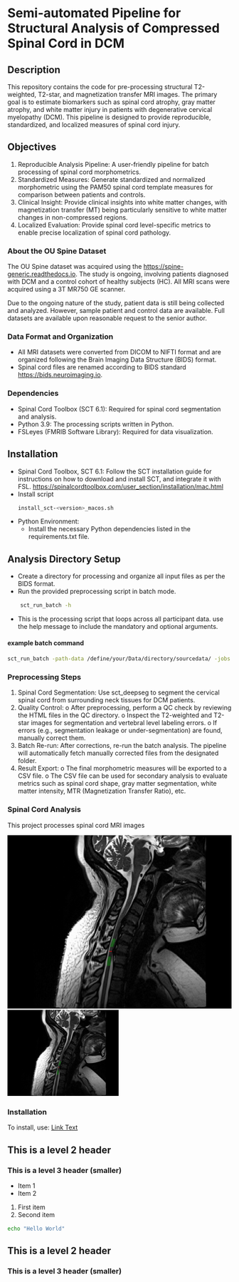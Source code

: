 # Semi-automated Pipeline for Structural Analysis of Compressed Spinal Cord in DCM

## Description

This repository contains the code for pre-processing structural T2-weighted, T2-star, and magnetization transfer MRI images. The primary goal is to estimate biomarkers such as spinal cord atrophy, gray matter atrophy, and white matter injury in patients with degenerative cervical myelopathy (DCM). This pipeline is designed to provide reproducible, standardized, and localized measures of spinal cord injury.
## Objectives

1. Reproducible Analysis Pipeline: A user-friendly pipeline for batch processing of spinal cord morphometrics.
2. Standardized Measures: Generate standardized and normalized morphometric using the PAM50 spinal cord template measures for comparison between patients and controls.
3. Clinical Insight: Provide clinical insights into white matter changes, with magnetization transfer (MT) being particularly sensitive to white matter changes in non-compressed regions.
4. Localized Evaluation: Provide spinal cord level-specific metrics to enable precise localization of spinal cord pathology.

### About the OU Spine Dataset

The OU Spine dataset was acquired using the https://spine-generic.readthedocs.io. The study is ongoing, involving patients diagnosed with DCM and a control cohort of healthy subjects (HC). All MRI scans were acquired using a 3T MR750 GE scanner.

Due to the ongoing nature of the study, patient data is still being collected and analyzed. However, sample patient and control data are available. Full datasets are available upon reasonable request to the senior author.

### Data Format and Organization
- All MRI datasets were converted from DICOM to NIFTI format and are organized following the Brain Imaging Data Structure (BIDS) format.
- Spinal cord files are renamed according to BIDS standard https://bids.neuroimaging.io.

### Dependencies
- Spinal Cord Toolbox (SCT 6.1): Required for spinal cord segmentation and analysis.
- Python 3.9: The processing scripts written in Python.
- FSLeyes (FMRIB Software Library): Required for data visualization.

## Installation
- Spinal Cord Toolbox, SCT 6.1: Follow the SCT installation guide for instructions on how to download and install SCT, and integrate it with FSL. https://spinalcordtoolbox.com/user_section/installation/mac.html
- Install script
    ```bash
    install_sct-<version>_macos.sh
    ```
- Python Environment:
    - Install the necessary Python dependencies listed in the requirements.txt file.

## Analysis Directory Setup
- Create a directory for processing and organize all input files as per the BIDS format.
- Run the provided preprocessing script in batch mode.
```bash
    sct_run_batch -h
```
- This is the processing script that loops across all participant data. use the help message to include the mandatory and optional arguments.

#### example batch command
```bash
sct_run_batch -path-data /define/your/Data/directory/sourcedata/ -jobs 100 -path-output /define/your/analysis/folder -script /specify/your/code/location/Preprocession_extraction.sh -exclude-list [ ses-brain ]
```

### Preprocessing Steps
1.	Spinal Cord Segmentation: Use sct_deepseg to segment the cervical spinal cord from surrounding neck tissues for DCM patients.
2.	Quality Control:
o	After preprocessing, perform a QC check by reviewing the HTML files in the QC directory.
o	Inspect the T2-weighted and T2-star images for segmentation and vertebral level labeling errors.
o	If errors (e.g., segmentation leakage or under-segmentation) are found, manually correct them.
3.	Batch Re-run: After corrections, re-run the batch analysis. The pipeline will automatically fetch manually corrected files from the designated folder.
4.	Result Export:
o	The final morphometric measures will be exported to a CSV file.
o	The CSV file can be used for secondary analysis to evaluate metrics such as spinal cord shape, gray matter segmentation, white matter intensity, MTR (Magnetization Transfer Ratio), etc.

### Spinal Cord Analysis

This project processes spinal cord MRI images

![Spinal Cord Scan](./images/spinal_cord.png)
<img src="./images/spinal_cord.png" alt="Spinal Cord Scan" width="250">


### Installation

To install, use:
[Link Text](https://www.example.com)


## This is a level 2 header
### This is a level 3 header (smaller)

- Item 1
- Item 2
1. First item
2. Second item
```bash
echo "Hello World"
```
## This is a level 2 header
### This is a level 3 header (smaller)